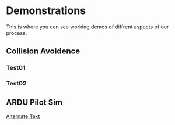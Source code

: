 # Demonstrations
This is where you can see working demos of diffrent aspects of our process.

## Collision Avoidence

### Test01

### Test02

## ARDU Pilot Sim

[Alternate Text]({https://drive.google.com/file/d/1sfoY2eX5Lp4v28I3MlnGT8bDylM5qbCA/view?usp=sharing} "Link Title")
